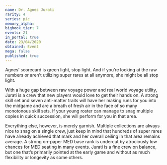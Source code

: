 ```yaml
---
name: Dr. Agnes Jurati
rarity: 4
series: pic
memory_alpha:
bigbook_tier: 7
events: 21
in_portal: true
date: 23/04/2020
obtained: Event
mega: false
published: true
---
```


Agnes’ scorecard is green light, stop light. And if you’re looking at the raw numbers or aren’t utilizing super rares at all anymore, she might be all stop light.

With a huge gap between raw voyage power and real world voyage utility, Jurati is a crew that new players would love to get their hands on. A strong skill set and seven anti-matter traits will have her making runs for you into the midgame and are a breath of fresh air in the face of so many monotonous skill sets. If your young roster can manage to snag multiple copies in quick succession, she will perform for you in that area.

Everything else, however, is merely garnish. Multiple collections are always nice to snag on a single crew, just keep in mind that hundreds of super rares have already achieved that mark and her overall ceiling in that area remains average. A strong on-paper MED base rank is undercut by atrociously low chances for MED seating in many events. Jurati is a fine crew on balance, but one that’s primarily pointed at the early game and without as much flexibility or longevity as some others.

